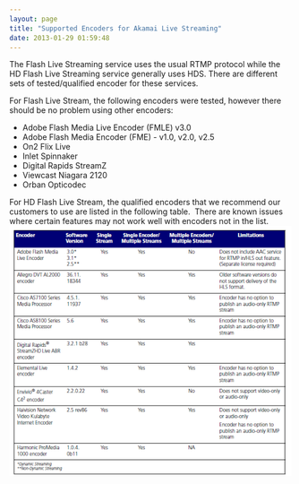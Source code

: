 ```yaml
---
layout: page
title: "Supported Encoders for Akamai Live Streaming"
date: 2013-01-29 01:59:48
---
```


The Flash Live Streaming service uses the usual RTMP protocol while the HD Flash Live Streaming service generally uses HDS. There are different sets of tested/qualified encoder for these services.

For Flash Live Stream, the following encoders were tested, however there should be no problem using other encoders:

*   Adobe Flash Media Live Encoder (FMLE) v3.0
*   Adobe Flash Media Encoder (FME) - v1.0, v2.0, v2.5
*   On2 Flix Live
*   Inlet Spinnaker
*   Digital Rapids StreamZ
*   Viewcast Niagara 2120
*   Orban Opticodec

For HD Flash Live Stream, the qualified encoders that we recommend our customers to use are listed in the following table.  There are known issues where certain features may not work well with encoders not in the list.<img src="../../assets/967.img">